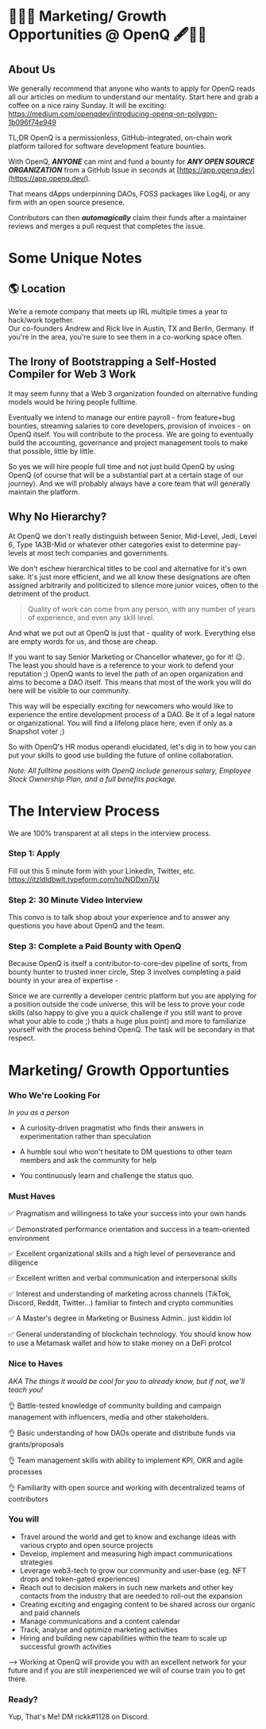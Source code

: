
# 👷‍♂️🔨 Marketing/ Growth Opportunities @ OpenQ 🖋👷‍♀️

## About Us

We generally recommend that anyone who wants to apply for OpenQ reads all our articles on medium to understand our mentality. 
Start here and grab a coffee on a nice rainy Sunday. It will be exciting:
https://medium.com/openqdev/introducing-openq-on-polygon-1b096f74e949

TL;DR 
OpenQ is a permissionless, GitHub-integrated, on-chain work platform tailored for software development feature bounties.

With OpenQ,  **_ANYONE_**  can mint and fund a bounty for  **_ANY OPEN SOURCE ORGANIZATION_**  from a GitHub Issue in seconds at [https://app.openq.dev](https://app.openq.dev/).

That means dApps underpinning DAOs, FOSS packages like Log4j, or any firm with an open source presence.

Contributors can then  **_automagically_**  claim their funds after a maintainer reviews and merges a pull request that completes the issue.

# Some Unique Notes

## 🌎 Location

We’re a remote company that meets up IRL multiple times a year to hack/work together.  
Our co-founders Andrew and Rick live in Austin, TX and Berlin, Germany. If you're in the area, you're sure to see them in a co-working space often.

## The Irony of Bootstrapping a Self-Hosted Compiler for Web 3 Work

It may seem funny that a Web 3 organization founded on alternative funding models would be hiring people fulltime.

Eventually we intend to manage our entire payroll - from feature+bug bounties, streaming salaries to core developers, provision of invoices - on OpenQ itself. You will contribute to the process. We are going to eventually build the accounting, governance and project management tools to make that possible, little by little.

So yes we will hire people full time and not just build OpenQ by using OpenQ (of course that will be a substantial part at a certain stage of our journey).
And we will probably always have a core team that will generally maintain the platform.

## Why No Hierarchy?

At OpenQ we don't really distinguish between Senior, Mid-Level, Jedi, Level 6, Type 1A3B-Mid or whatever other categories exist to determine pay-levels at most tech companies and governments.

We don't eschew hierarchical titles to be cool and alternative for it's own sake. It's just more efficient, and we all know these designations are often assigned arbitrarily and politicized to silence more junior voices, often to the detriment of the product.

<blockquote>Quality of work can come from any person, with any number of years of experience, and even any skill level.</blockquote>

And what we put out at OpenQ is just that - quality of work. Everything else are empty words for us, and those are cheap.

If you want to say Senior Marketing or Chancellor whatever, go for it!  😉. The least you should have is a reference to your work to defend your reputation ;)
OpenQ wants to level the path of an open organization and aims to become a DAO itself. This means that most of the work you will do here will be visible to our community.

This way will be especially exciting for newcomers who would like to experience the entire development process of a DAO. Be it of a legal nature or organizational. You will find a lifelong place here, even if only as a Snapshot voter ;)

So with OpenQ's HR modus operandi elucidated, let's dig in to how you can put your skills to good use building the future of online collaboration.

*Note: All fulltime positions with OpenQ include generous salary, Employee Stock Ownership Plan, and a full benefits package.*

# The Interview Process

We are 100% transparent at all steps in the interview process.

### Step 1: Apply

Fill out this 5 minute form with your LinkedIn, Twitter, etc.
https://itzldldbwlt.typeform.com/to/NODxn7jU

### Step 2: 30 Minute Video Interview

This convo is to talk shop about your experience and to answer any questions you have about OpenQ and the team.

### Step 3: Complete a Paid Bounty with OpenQ

Because OpenQ is itself a contributor-to-core-dev pipeline of sorts, from bounty hunter to trusted inner circle, Step 3 involves completing a paid bounty in your area of expertise -

Since we are currently a developer centric platform but you are applying for a position outside the code universe, this will be less to prove your code skills (also happy to give you a quick challenge if you still want to prove what your able to code ;) thats a huge plus point) and more to familiarize yourself with the process behind OpenQ. The task will be secondary in that respect.

# Marketing/ Growth Opportunties

### Who We're Looking For

*In you as a person*

- A curiosity-driven pragmatist who finds their answers in experimentation rather than speculation

- A humble soul who won't hesitate to DM questions to other team members and ask the community for help

- You continuously learn and challenge the status quo.

### Must Haves


✅ Pragmatism and willingness to take your success into your own hands

✅ Demonstrated performance orientation and success in a team-oriented environment

✅ Excellent organizational skills and a high level of perseverance and diligence

✅ Excellent written and verbal communication and interpersonal skills

✅ Interest and understanding of marketing across channels (TikTok, Discord, Reddit, Twitter…) familiar to fintech and crypto communities

✅ A Master's degree in Marketing or Business Admin.. just kiddin lol

✅ General understanding of blockchain technology. You should know how to use a Metamask wallet and how to stake money on a DeFi protcol

### Nice to Haves
*AKA The things it would be cool for you to already know, but if not, we'll teach you!*

👌 Battle-tested knowledge of community building and campaign management with influencers, media and other stakeholders.

👌 Basic understanding of how DAOs operate and distribute funds via grants/proposals

👌 Team management skills with ability to implement KPI, OKR and agile processes

👌 Familiarity with open source and working with decentralized teams of contributors

### You will

-  Travel around the world and get to know and exchange ideas with various crypto and open source projects 
-   Develop, implement and measuring high impact communications strategies
-   Leverage web3-tech to grow our community and user-base (eg. NFT drops and token-gated experiences)
-   Reach out to decision makers in such new markets and other key contacts from the industry that are needed to roll-out the expansion
- Creating exciting and engaging content to be shared across our organic and paid channels
- Manage communications and a content calendar
- Track, analyse and optimize marketing activities
- Hiring and building new capabilities within the team to scale up successful growth activities

--> Working at OpenQ will provide you with an excellent network for your future and if you are still inexperienced we will of course train you to get there.

### Ready?

Yup, That's Me! DM rickk#1128 on Discord.
